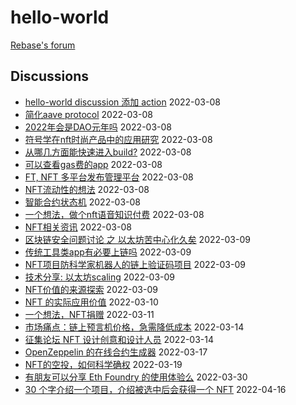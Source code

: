 # hello-world

[Rebase's forum](https://github.com/rebase-network/hello-world/discussions)

## Discussions
- [hello-world discussion 添加 action](https://github.com/rebase-network/hello-world/discussions/33) 2022-03-08
- [简化aave protocol](https://github.com/rebase-network/hello-world/discussions/34) 2022-03-08
- [2022年会是DAO元年吗](https://github.com/rebase-network/hello-world/discussions/36) 2022-03-08
- [符号学在nft时尚产品中的应用研究](https://github.com/rebase-network/hello-world/discussions/41) 2022-03-08
- [从哪几方面能快速进入build?](https://github.com/rebase-network/hello-world/discussions/43) 2022-03-08
- [可以查看gas费的app](https://github.com/rebase-network/hello-world/discussions/45) 2022-03-08
- [FT, NFT 多平台发布管理平台](https://github.com/rebase-network/hello-world/discussions/47) 2022-03-08
- [NFT流动性的想法](https://github.com/rebase-network/hello-world/discussions/49) 2022-03-08
- [智能合约状态机](https://github.com/rebase-network/hello-world/discussions/50) 2022-03-08
- [一个想法，做个nft语音知识付费](https://github.com/rebase-network/hello-world/discussions/52) 2022-03-08
- [NFT相关资讯](https://github.com/rebase-network/hello-world/discussions/55) 2022-03-08
- [区块链安全问题讨论 之 以太坊苦中心化久矣](https://github.com/rebase-network/hello-world/discussions/56) 2022-03-09
- [传统工具类app有必要上链吗](https://github.com/rebase-network/hello-world/discussions/58) 2022-03-09
- [NFT项目防科学家机器人的链上验证码项目](https://github.com/rebase-network/hello-world/discussions/60) 2022-03-09
- [技术分享: 以太坊scaling](https://github.com/rebase-network/hello-world/discussions/63) 2022-03-09
- [NFT价值的来源探索](https://github.com/rebase-network/hello-world/discussions/65) 2022-03-09
- [NFT 的实际应用价值](https://github.com/rebase-network/hello-world/discussions/66) 2022-03-10
- [一个想法，NFT捐赠](https://github.com/rebase-network/hello-world/discussions/67) 2022-03-11
- [市场痛点：链上预言机价格，急需降低成本](https://github.com/rebase-network/hello-world/discussions/70) 2022-03-14
- [征集论坛 NFT 设计创意和设计人员](https://github.com/rebase-network/hello-world/discussions/71) 2022-03-14
- [OpenZeppelin 的在线合约生成器](https://github.com/rebase-network/hello-world/discussions/73) 2022-03-17
- [NFT的空投，如何科学确权](https://github.com/rebase-network/hello-world/discussions/77) 2022-03-19
- [有朋友可以分享 Eth Foundry 的使用体验么](https://github.com/rebase-network/hello-world/discussions/91) 2022-03-30
- [30 个字介绍一个项目，介绍被选中后会获得一个 NFT](https://github.com/rebase-network/hello-world/discussions/107) 2022-04-16
